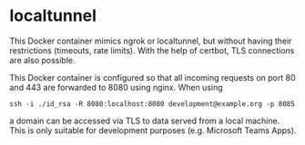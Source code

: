 # localtunnel

This Docker container mimics ngrok or localtunnel, but without having their restrictions (timeouts, rate limits). With the help of certbot, TLS connections are also possible. 

This Docker container is configured so that all incoming requests on port 80 and 443 are forwarded to 8080 using nginx. When using

```
ssh -i ./id_rsa -R 8080:localhost:8080 development@example.org -p 8085
```

a domain can be accessed via TLS to data served from a local machine. This is only suitable for development purposes (e.g. Microsoft Teams Apps).
